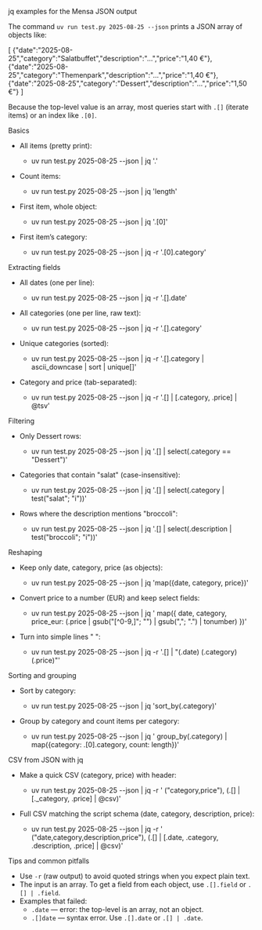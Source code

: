 jq examples for the Mensa JSON output

The command `uv run test.py 2025-08-25 --json` prints a JSON array of objects like:

[
  {"date":"2025-08-25","category":"Salatbuffet","description":"...","price":"1,40 €"},
  {"date":"2025-08-25","category":"Themenpark","description":"...","price":"1,40 €"},
  {"date":"2025-08-25","category":"Dessert","description":"...","price":"1,50 €"}
]

Because the top-level value is an array, most queries start with `.[]` (iterate items) or an index like `.[0]`.

Basics
- All items (pretty print):
  - uv run test.py 2025-08-25 --json | jq '.'

- Count items:
  - uv run test.py 2025-08-25 --json | jq 'length'

- First item, whole object:
  - uv run test.py 2025-08-25 --json | jq '.[0]'

- First item’s category:
  - uv run test.py 2025-08-25 --json | jq -r '.[0].category'

Extracting fields
- All dates (one per line):
  - uv run test.py 2025-08-25 --json | jq -r '.[].date'

- All categories (one per line, raw text):
  - uv run test.py 2025-08-25 --json | jq -r '.[].category'

- Unique categories (sorted):
  - uv run test.py 2025-08-25 --json | jq -r '.[].category | ascii_downcase | sort | unique[]'

- Category and price (tab-separated):
  - uv run test.py 2025-08-25 --json | jq -r '.[] | [.category, .price] | @tsv'

Filtering
- Only Dessert rows:
  - uv run test.py 2025-08-25 --json | jq '.[] | select(.category == "Dessert")'

- Categories that contain "salat" (case-insensitive):
  - uv run test.py 2025-08-25 --json | jq '.[] | select(.category | test("salat"; "i"))'

- Rows where the description mentions "broccoli":
  - uv run test.py 2025-08-25 --json | jq '.[] | select(.description | test("broccoli"; "i"))'

Reshaping
- Keep only date, category, price (as objects):
  - uv run test.py 2025-08-25 --json | jq 'map({date, category, price})'

- Convert price to a number (EUR) and keep select fields:
  - uv run test.py 2025-08-25 --json | jq '
      map({
        date,
        category,
        price_eur: (.price | gsub("[^0-9,]"; "") | gsub(","; ".") | tonumber)
      })'

- Turn into simple lines "<date> <category> <price>":
  - uv run test.py 2025-08-25 --json | jq -r '.[] | "\(.date) \(.category) \(.price)"'

Sorting and grouping
- Sort by category:
  - uv run test.py 2025-08-25 --json | jq 'sort_by(.category)'

- Group by category and count items per category:
  - uv run test.py 2025-08-25 --json | jq '
      group_by(.category)
      | map({category: .[0].category, count: length})'

CSV from JSON with jq
- Make a quick CSV (category, price) with header:
  - uv run test.py 2025-08-25 --json | jq -r '
      ("category,price"),
      (.[] | [._category, .price] | @csv)'

- Full CSV matching the script schema (date, category, description, price):
  - uv run test.py 2025-08-25 --json | jq -r '
      ("date,category,description,price"),
      (.[] | [.date, .category, .description, .price] | @csv)'

Tips and common pitfalls
- Use `-r` (raw output) to avoid quoted strings when you expect plain text.
- The input is an array. To get a field from each object, use `.[].field` or `.[] | .field`.
- Examples that failed:
  - `.date` — error: the top-level is an array, not an object.
  - `.[]date` — syntax error. Use `.[].date` or `.[] | .date`.

